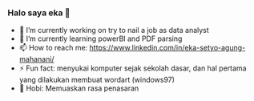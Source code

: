 ### Halo saya eka 👋

- 🔭 I’m currently working on try to nail a job as data analyst
- 🌱 I’m currently learning powerBI and PDF parsing
- 📫 How to reach me: https://www.linkedin.com/in/eka-setyo-agung-mahanani/
- ⚡ Fun fact: menyukai komputer sejak sekolah dasar, dan hal pertama yang dilakukan membuat wordart (windows97)
- 🌟 Hobi: Memuaskan rasa penasaran

